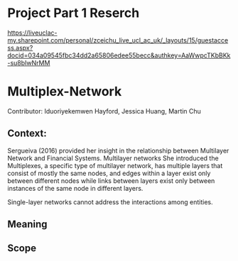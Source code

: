 # Project Part 1 Reserch

https://liveuclac-my.sharepoint.com/personal/zceichu_live_ucl_ac_uk/_layouts/15/guestaccess.aspx?docid=034a09545fbc34dd2a65806edee55becc&authkey=AaWwpcTKbBKk-su8bIwNrMM


# Multiplex-Network

Contributor: Iduoriyekemwen Hayford, Jessica Huang, Martin Chu

## Context:


Sergueiva (2016) provided her insight in the relationship between Multilayer Network and Financial Systems. Multilayer networks
She introduced the Multiplexes, a specific type of multilayer network, has multiple layers that consist of mostly the same nodes, and edges within a layer exist only between different nodes while links between layers exist only between instances of the same node in different layers.



Single-layer networks cannot address the interactions among entities.

## Meaning

## Scope


 <!-- problem of the financial systems -->

<!-- The multilayer network research is not well-developed. -->
<!-- In this paper/research, a node represents a financial entity and an edge represents a relation -->
